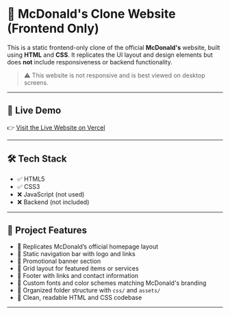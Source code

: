 # 🍟 McDonald's Clone Website (Frontend Only)

This is a static frontend-only clone of the official **McDonald's** website, built using **HTML** and **CSS**. It replicates the UI layout and design elements but does **not** include responsiveness or backend functionality.

> ⚠️ This website is not responsive and is best viewed on desktop screens.

---

## 🔗 Live Demo

👉 [Visit the Live Website on Vercel](https://mc-donalds-woad.vercel.app/)  



---

## 🛠 Tech Stack

- ✅ HTML5
- ✅ CSS3
- ❌ JavaScript (not used)
- ❌ Backend (not included)

---

## 📁 Project Features

- 🔸 Replicates McDonald’s official homepage layout
- 🔸 Static navigation bar with logo and links
- 🔸 Promotional banner section
- 🔸 Grid layout for featured items or services
- 🔸 Footer with links and contact information
- 🔸 Custom fonts and color schemes matching McDonald's branding
- 🔸 Organized folder structure with `css/` and `assets/`
- 🔸 Clean, readable HTML and CSS codebase

---

